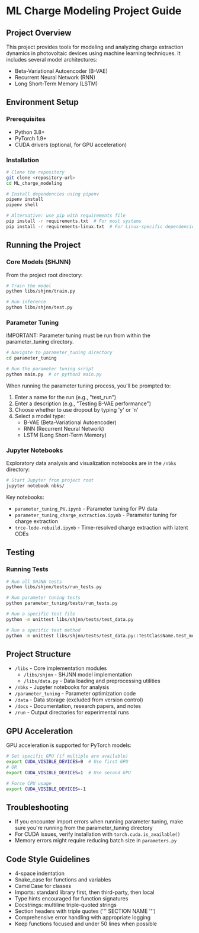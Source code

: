 # ML Charge Modeling Project Guide

## Project Overview
This project provides tools for modeling and analyzing charge extraction dynamics in photovoltaic devices using machine learning techniques. It includes several model architectures:
- Beta-Variational Autoencoder (B-VAE)
- Recurrent Neural Network (RNN)
- Long Short-Term Memory (LSTM)

## Environment Setup

### Prerequisites
- Python 3.8+
- PyTorch 1.9+
- CUDA drivers (optional, for GPU acceleration)

### Installation
```bash
# Clone the repository
git clone <repository-url>
cd ML_charge_modeling

# Install dependencies using pipenv
pipenv install
pipenv shell

# Alternative: use pip with requirements file
pip install -r requirements.txt  # For most systems
pip install -r requirements-linux.txt  # For Linux-specific dependencies
```

## Running the Project

### Core Models (SHJNN)
From the project root directory:
```bash
# Train the model
python libs/shjnn/train.py

# Run inference
python libs/shjnn/test.py
```

### Parameter Tuning
IMPORTANT: Parameter tuning must be run from within the parameter_tuning directory.

```bash
# Navigate to parameter_tuning directory
cd parameter_tuning

# Run the parameter tuning script
python main.py  # or python3 main.py
```

When running the parameter tuning process, you'll be prompted to:
1. Enter a name for the run (e.g., "test_run")
2. Enter a description (e.g., "Testing B-VAE performance")
3. Choose whether to use dropout by typing 'y' or 'n'
4. Select a model type:
   - B-VAE (Beta-Variational Autoencoder)
   - RNN (Recurrent Neural Network)
   - LSTM (Long Short-Term Memory)

### Jupyter Notebooks
Exploratory data analysis and visualization notebooks are in the `/nbks` directory:
```bash
# Start Jupyter from project root
jupyter notebook nbks/
```

Key notebooks:
- `parameter_tuning_PV.ipynb` - Parameter tuning for PV data
- `parameter_tuning_charge_extraction.ipynb` - Parameter tuning for charge extraction
- `trce-lode-rebuild.ipynb` - Time-resolved charge extraction with latent ODEs

## Testing

### Running Tests
```bash
# Run all SHJNN tests
python libs/shjnn/tests/run_tests.py

# Run parameter tuning tests
python parameter_tuning/tests/run_tests.py

# Run a specific test file
python -m unittest libs/shjnn/tests/test_data.py

# Run a specific test method
python -m unittest libs/shjnn/tests/test_data.py::TestClassName.test_method
```

## Project Structure
- `/libs` - Core implementation modules
  - `/libs/shjnn` - SHJNN model implementation
  - `/libs/data.py` - Data loading and preprocessing utilities
- `/nbks` - Jupyter notebooks for analysis
- `/parameter_tuning` - Parameter optimization code
- `/data` - Data storage (excluded from version control)
- `/docs` - Documentation, research papers, and notes
- `/run` - Output directories for experimental runs

## GPU Acceleration
GPU acceleration is supported for PyTorch models:
```bash
# Set specific GPU (if multiple are available)
export CUDA_VISIBLE_DEVICES=0  # Use first GPU
# OR
export CUDA_VISIBLE_DEVICES=1  # Use second GPU

# Force CPU usage
export CUDA_VISIBLE_DEVICES=-1
```

## Troubleshooting
- If you encounter import errors when running parameter tuning, make sure you're running from the parameter_tuning directory
- For CUDA issues, verify installation with `torch.cuda.is_available()`
- Memory errors might require reducing batch size in `parameters.py`

## Code Style Guidelines
- 4-space indentation
- Snake_case for functions and variables
- CamelCase for classes
- Imports: standard library first, then third-party, then local
- Type hints encouraged for function signatures
- Docstrings: multiline triple-quoted strings
- Section headers with triple quotes (''' SECTION NAME ''')
- Comprehensive error handling with appropriate logging
- Keep functions focused and under 50 lines when possible